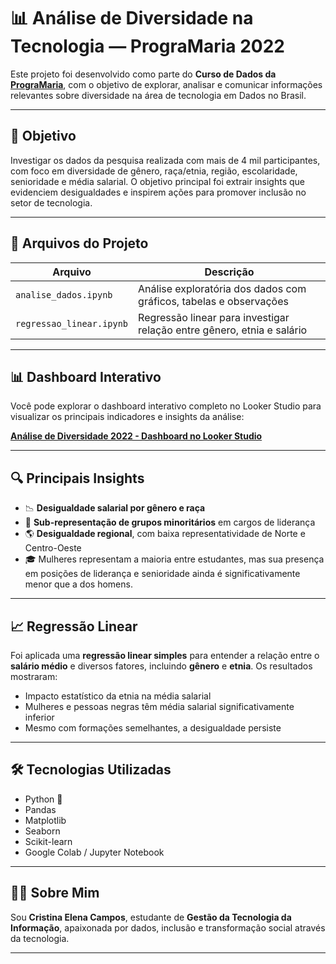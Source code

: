 # 📊 Análise de Diversidade na Tecnologia — PrograMaria 2022

Este projeto foi desenvolvido como parte do **Curso de Dados da [PrograMaria](https://www.programaria.org/)**, com o objetivo de explorar, analisar e comunicar informações relevantes sobre diversidade na área de tecnologia em Dados no Brasil.

---

## 🎯 Objetivo

Investigar os dados da pesquisa realizada com mais de 4 mil participantes, com foco em diversidade de gênero, raça/etnia, região, escolaridade, senioridade e média salarial. O objetivo principal foi extrair insights que evidenciem desigualdades e inspirem ações para promover inclusão no setor de tecnologia.

---

## 📁 Arquivos do Projeto

| Arquivo | Descrição |
|--------|-----------|
| `analise_dados.ipynb` | Análise exploratória dos dados com gráficos, tabelas e observações |
| `regressao_linear.ipynb` | Regressão linear para investigar relação entre gênero, etnia e salário |

---

## 📊 Dashboard Interativo

Você pode explorar o dashboard interativo completo no Looker Studio para visualizar os principais indicadores e insights da análise:

**[Análise de Diversidade 2022 - Dashboard no Looker Studio](https://lookerstudio.google.com/s/kMxenRu4NGk)**

---

## 🔍 Principais Insights

- 📉 **Desigualdade salarial por gênero e raça**
- 🚫 **Sub-representação de grupos minoritários** em cargos de liderança
- 🌎 **Desigualdade regional**, com baixa representatividade de Norte e Centro-Oeste
- 🎓 Mulheres representam a maioria entre estudantes, mas sua presença em posições de liderança e senioridade ainda é significativamente menor que a dos homens.

---

## 📈 Regressão Linear

Foi aplicada uma **regressão linear simples** para entender a relação entre o **salário médio** e diversos fatores, incluindo **gênero** e **etnia**. Os resultados mostraram:

- Impacto estatístico da etnia na média salarial
- Mulheres e pessoas negras têm média salarial significativamente inferior
- Mesmo com formações semelhantes, a desigualdade persiste

---

## 🛠️ Tecnologias Utilizadas

- Python 🐍  
- Pandas  
- Matplotlib  
- Seaborn  
- Scikit-learn  
- Google Colab / Jupyter Notebook

---

## 👩‍💻 Sobre Mim

Sou **Cristina Elena Campos**, estudante de **Gestão da Tecnologia da Informação**, apaixonada por dados, inclusão e transformação social através da tecnologia.  

---


